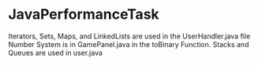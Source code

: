 # JavaPerformanceTask
Iterators, Sets, Maps, and LinkedLists are used in the UserHandler.java file
Number System is in GamePanel.java in the toBinary Function.
Stacks and Queues are used in user.java

